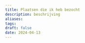 ```yaml
---
title: Plaatsen die ik heb bezocht
description: beschrijving
aliases: 
tags: 
draft: false
date: 2024-04-13
---
```

